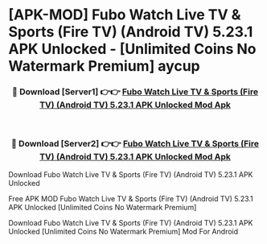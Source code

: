 # [APK-MOD] Fubo  Watch Live TV & Sports (Fire TV) (Android TV) 5.23.1 APK Unlocked - [Unlimited Coins No Watermark Premium] aycup



<div align="center">
<h3>🔴 Download [Server1] 👉👉 <a href="https://momento.my/?title=Fubo__Watch_Live_TV_&_Sports_(Fire_TV)_(Android_TV)_5.23.1_APK_Unlocked">Fubo  Watch Live TV & Sports (Fire TV) (Android TV) 5.23.1 APK Unlocked Mod Apk</a></h3><br>

<h3>🔴 Download [Server2] 👉👉 <a href="https://momento.my/?title=Fubo__Watch_Live_TV_&_Sports_(Fire_TV)_(Android_TV)_5.23.1_APK_Unlocked">Fubo  Watch Live TV & Sports (Fire TV) (Android TV) 5.23.1 APK Unlocked Mod Apk</a></h3>
</div>



Download Fubo  Watch Live TV & Sports (Fire TV) (Android TV) 5.23.1 APK Unlocked 

Free APK MOD Fubo  Watch Live TV & Sports (Fire TV) (Android TV) 5.23.1 APK Unlocked [Unlimited Coins No Watermark Premium]

Download Fubo  Watch Live TV & Sports (Fire TV) (Android TV) 5.23.1 APK Unlocked [Unlimited Coins No Watermark Premium] Mod For Android
